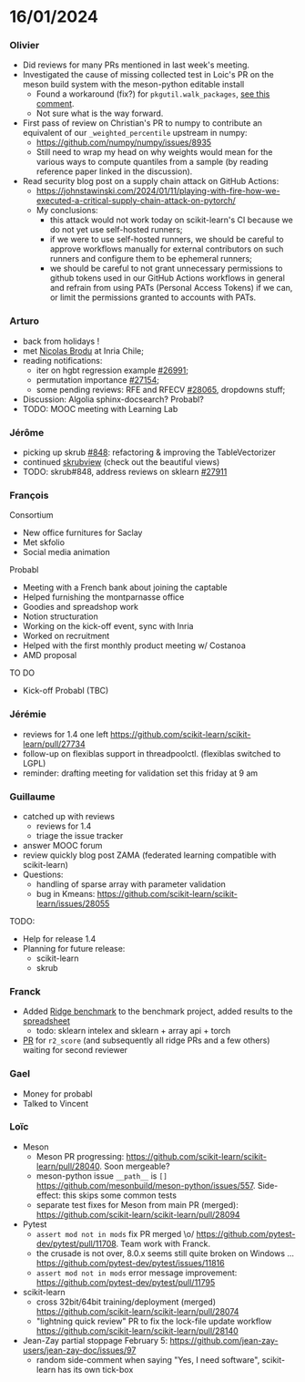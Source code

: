 # 16/01/2024

### Olivier

- Did reviews for many PRs mentioned in last week's meeting.
- Investigated the cause of missing collected test in Loic's PR on the meson build system with the meson-python editable install
    - Found a workaround (fix?) for `pkgutil.walk_packages`, [see this comment](https://github.com/mesonbuild/meson-python/issues/557#issuecomment-1892560127).
    - Not sure what is the way forward.
- First pass of review on Christian's PR to numpy to contribute an equivalent of our `_weighted_percentile` upstream in numpy:
    - https://github.com/numpy/numpy/issues/8935
    - Still need to wrap my head on why weights would mean for the various ways to compute quantiles from a sample (by reading reference paper linked in the discussion).
- Read security blog post on a supply chain attack on GitHub Actions: 
    - https://johnstawinski.com/2024/01/11/playing-with-fire-how-we-executed-a-critical-supply-chain-attack-on-pytorch/
    - My conclusions:
        - this attack would not work today on scikit-learn's CI because we do not yet use self-hosted runners;
        - if we were to use self-hosted runners, we should be careful to approve workflows manually for external contributors on such runners and configure them to be ephemeral runners;
        - we should be careful to not grant unnecessary permissions to github tokens used in our GitHub Actions workflows in general and refrain from using PATs (Personal Access Tokens) if we can, or limit the permissions granted to accounts with PATs.

### Arturo

- back from holidays !
- met [Nicolas Brodu](https://nicolas.brodu.net/recherche/index.html) at Inria Chile;
- reading notifications:
    - iter on hgbt regression example [#26991](https://github.com/scikit-learn/scikit-learn/pull/26991);
    - permutation importance [#27154](https://github.com/scikit-learn/scikit-learn/pull/27154);
    - some pending reviews: RFE and RFECV [#28065](https://github.com/scikit-learn/scikit-learn/pull/28065), dropdowns stuff;
- Discussion: Algolia sphinx-docsearch? Probabl?
- TODO: MOOC meeting with Learning Lab

### Jérôme

- picking up skrub [#848](https://github.com/skrub-data/skrub/pull/848): refactoring & improving the TableVectorizer
- continued [skrubview](https://skrub-data.org/skrubview/) (check out the beautiful views)
- TODO: skrub#848, address reviews on sklearn [#27911](https://github.com/scikit-learn/scikit-learn/pull/27911)

### François

Consortium
- New office furnitures for Saclay
- Met skfolio 
- Social media animation

Probabl
- Meeting with a French bank about joining the captable
- Helped furnishing the montparnasse office
- Goodies and spreadshop work
- Notion structuration
- Working on the kick-off event, sync with Inria
- Worked on recruitment
- Helped with the first monthly product meeting w/ Costanoa
- AMD proposal

TO DO

- Kick-off Probabl (TBC)

### Jérémie

- reviews for 1.4
  one left https://github.com/scikit-learn/scikit-learn/pull/27734
- follow-up on flexiblas support in threadpoolctl.
  (flexiblas switched to LGPL)
- reminder: drafting meeting for validation set this friday at 9 am

### Guillaume

- catched up with reviews
    - reviews for 1.4
    - triage the issue tracker
- answer MOOC forum
- review quickly blog post ZAMA (federated learning compatible with scikit-learn)
- Questions:
    - handling of sparse array with parameter validation
    - bug in Kmeans: https://github.com/scikit-learn/scikit-learn/issues/28055

TODO:

- Help for release 1.4
- Planning for future release:
    - scikit-learn
    - skrub

### Franck

- Added [Ridge benchmark](https://github.com/soda-inria/sklearn-engine-benchmarks/pull/18/) to the benchmark project, added results to the [spreadsheet](https://docs.google.com/spreadsheets/d/1te_3jY6vI4wo3-V7xbmWQai5Mdh5plWdLst2ox0wuLM/edit#gid=1392436075)
    - todo: sklearn intelex and sklearn + array api + torch
- [PR](https://github.com/scikit-learn/scikit-learn/pull/27904) for `r2_score` (and subsequently all ridge PRs and a few others) waiting for second reviewer 

### Gael

- Money for probabl
- Talked to Vincent

### Loïc

- Meson
  + Meson PR progressing: https://github.com/scikit-learn/scikit-learn/pull/28040. Soon mergeable?
  + meson-python issue `__path__` is `[]` https://github.com/mesonbuild/meson-python/issues/557. Side-effect: this skips some common tests
  + separate test fixes for Meson from main PR (merged): https://github.com/scikit-learn/scikit-learn/pull/28094
- Pytest
  + `assert mod not in mods` fix PR merged \o/ https://github.com/pytest-dev/pytest/pull/11708. Team work with Franck.
  + the crusade is not over, 8.0.x seems still quite broken on Windows ... https://github.com/pytest-dev/pytest/issues/11816
  + `assert mod not in mods` error message improvement: https://github.com/pytest-dev/pytest/pull/11795 
- scikit-learn
  + cross 32bit/64bit training/deployment (merged) https://github.com/scikit-learn/scikit-learn/pull/28074
  + "lightning quick review" PR to fix the lock-file update workflow https://github.com/scikit-learn/scikit-learn/pull/28140
- Jean-Zay partial stoppage February 5: https://github.com/jean-zay-users/jean-zay-doc/issues/97 
  + random side-comment when saying "Yes, I need software", scikit-learn has its own tick-box
